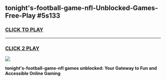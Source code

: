 
## tonight's-football-game-nfl-Unblocked-Games-Free-Play #5s133
<h3>
<a href="https://us.freeplayer.one?title=tonight's-football-game-nfl&ref=9M">CLICK TO PLAY</a></h3>
<hr>

<h3>
<a href="https://us.freeplayer.one?title=tonight's-football-game-nfl&ref=9M">CLICK 2 PLAY</a>
  
</h3>

<a href="https://us.freeplayer.one?title=tonight's-football-game-nfl&ref=9M"><img src="https://clearcache.store/games.png"></a>


**tonight's-football-game-nfl games unblocked: Your Gateway to Fun and Accessible Online Gaming**
